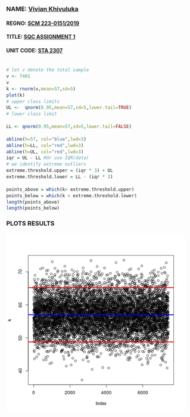
### NAME: <u> Vivian Khivuluka </u>

#### REGNO: <u>SCM 223-0151/2019 </u>

#### TITLE: <u> SQC ASSIGNMENT 1 </u>

#### UNIT CODE: <u> STA 2307 </u>




``` R

# let v denote the total sample
v <- 7401
v
k <- rnorm(v,mean=57,sd=5)
plot(k)
# upper class limits 
UL <-  qnorm(0.95,mean=57,sd=5,lower.tail=TRUE)
# lower class limit

LL <- qnorm(0.95,mean=57,sd=5,lower.tail=FALSE)

abline(h=57, col="blue",lwd=3)
abline(h=LL, col="red",lwd=3)
abline(h=UL, col="red",lwd=3)
iqr = UL - LL #Or use IQR(data)
# we identify extreme outliers
extreme.threshold.upper = (iqr * 3) + UL
extreme.threshold.lower = LL - (iqr * 3)

points_above = which(k> extreme.threshold.upper)
points_below = which(k < extreme.threshold.lower)
length(points_above)
length(points_below)
```
### PLOTS RESULTS 
<img src="./SQC_plot.png">